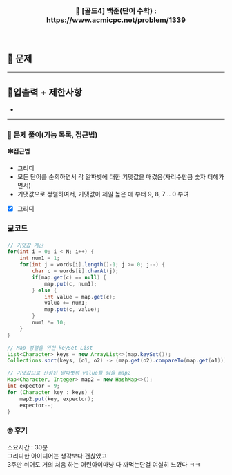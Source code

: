 <h3 align="center"> 
    📢  [골드4] 백준(단어 수학) : https://www.acmicpc.net/problem/1339
</h3>

<br>

## 🚀 문제


---

## 🚦입출력 + 제한사항

- 
---

### 📜 문제 풀이(기능 목록, 접근법)
**🕸접근법**
- 그리디
- 모든 단어를 순회하면서 각 알파벳에 대한 기댓값을 매겼음(자리수만큼 숫자 더해가면서)
- 기댓값으로 정렬하여서, 기댓값이 제일 높은 애 부터 9, 8, 7 .. 0 부여

- [x] 그리디

### 💻코드

```java
// 기댓값 계산
for(int i = 0; i < N; i++) {
	int num1 = 1;
	for(int j = words[i].length()-1; j >= 0; j--) {
		char c = words[i].charAt(j);
		if(map.get(c) == null) {
			map.put(c, num1);
		} else {
			int value = map.get(c);
			value += num1;
			map.put(c, value);
		}
		num1 *= 10;
	}
}

// Map 정렬을 위한 keySet List
List<Character> keys = new ArrayList<>(map.keySet());
Collections.sort(keys, (o1, o2) -> (map.get(o2).compareTo(map.get(o1))));

// 기댓값으로 산정된 알파벳의 value를 담을 map2
Map<Character, Integer> map2 = new HashMap<>();
int expector = 9;
for (Character key : keys) {
	map2.put(key, expector);
	expector--;
}
```

### 🙄 후기
소요시간 : 30분  <br>
그리디한 아이디어는 생각보다 괜찮았고 <br>
3주만 쉬어도 거의 처음 하는 어린아이마냥 다 까먹는단걸 여실히 느꼈다 ㅋㅋ